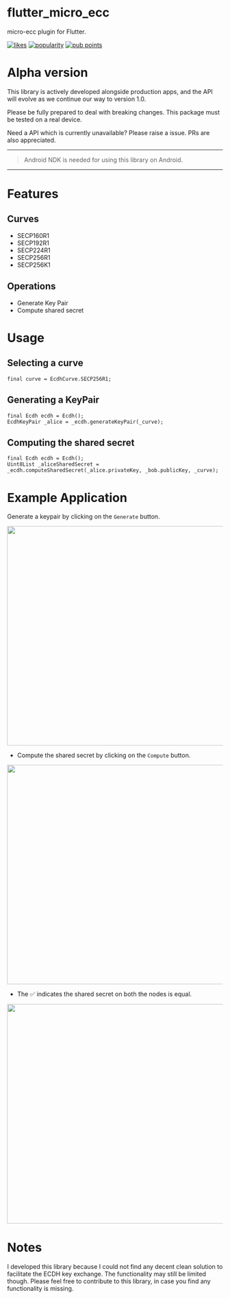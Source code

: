 # flutter_micro_ecc

micro-ecc plugin for Flutter.


[![likes](https://badges.bar/flutter_micro_ecc/likes)](https://pub.dev/packages/flutter_micro_ecc/score)
[![popularity](https://badges.bar/flutter_micro_ecc/popularity)](https://pub.dev/packages/flutter_micro_ecc/score)
[![pub points](https://badges.bar/flutter_micro_ecc/pub%20points)](https://pub.dev/packages/flutter_micro_ecc/score)


# Alpha version
This library is actively developed alongside production apps, and the API will evolve as we continue our way to version 1.0.

Please be fully prepared to deal with breaking changes. This package must be tested on a real device.

Need a API which is currently unavailable? Please raise a issue. PRs are also appreciated.


---

> Android NDK is needed for using this library on Android.

---

# Features

## Curves
- SECP160R1
- SECP192R1
- SECP224R1
- SECP256R1
- SECP256K1

## Operations
- Generate Key Pair
- Compute shared secret

# Usage

## Selecting a curve

```
final curve = EcdhCurve.SECP256R1;
```

## Generating a KeyPair

```
final Ecdh ecdh = Ecdh();
EcdhKeyPair _alice = _ecdh.generateKeyPair(_curve);
```


## Computing the shared secret

```
final Ecdh ecdh = Ecdh();
Uint8List _aliceSharedSecret = _ecdh.computeSharedSecret(_alice.privateKey, _bob.publicKey, _curve);
```

# Example Application


Generate a keypair by clicking on the `Generate` button.

<img src="./images/Startup.png" width="512">


- Compute the shared secret by clicking on the `Compute` button.

<img src="./images/GenerateKeyPair.png" width="512">


- The &#9989; indicates the shared secret on both the nodes is equal.

<img src="./images/ComputeSharedSecret.png" width="512">

# Notes
I developed this library because I could not find any decent clean solution to facilitate the ECDH key exchange. The functionality may still be limited though. Please feel free to contribute to this library, in case you find any functionality is missing.
